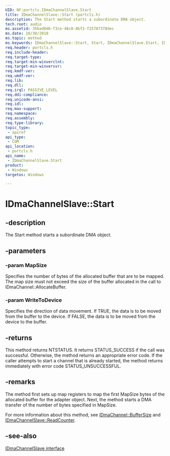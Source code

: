 ```yaml
---
UID: NF:portcls.IDmaChannelSlave.Start
title: IDmaChannelSlave::Start (portcls.h)
description: The Start method starts a subordinate DMA object.
tech.root: audio
ms.assetid: 35bad0d6-f3ce-48c8-8bf2-f25707378dec
ms.date: 10/30/2018
ms.topic: method
ms.keywords: IDmaChannelSlave::Start, Start, IDmaChannelSlave.Start, IDmaChannelSlave::Start, IDmaChannelSlave.Start
req.header: portcls.h
req.include-header:
req.target-type:
req.target-min-winverclnt:
req.target-min-winversvr:
req.kmdf-ver:
req.umdf-ver:
req.lib:
req.dll:
req.irql: PASSIVE_LEVEL
req.ddi-compliance:
req.unicode-ansi:
req.idl:
req.max-support:
req.namespace:
req.assembly:
req.type-library: 
topic_type: 
 - apiref
api_type: 
 - COM
api_location: 
 - portcls.h
api_name: 
 - IDmaChannelSlave.Start
product: 
 - Windows
targetos: Windows

---
```


# IDmaChannelSlave::Start


## -description

The Start method starts a subordinate DMA object.

## -parameters

### -param MapSize

Specifies the number of bytes of the allocated buffer that are to be mapped. The map size must not exceed the size of the buffer allocated in the call to IDmaChannel::AllocateBuffer.


### -param WriteToDevice

Specifies the direction of data movement. If TRUE, the data is to be moved from the buffer to the device. If FALSE, the data is to be moved from the device to the buffer.


## -returns
This method returns NTSTATUS. It returns STATUS_SUCCESS if the call was successful. Otherwise, the method returns an appropriate error code. If the caller attempts to start a channel that is already started, the method returns immediately with error code STATUS_UNSUCCESSFUL.

## -remarks
The method first sets up map registers to map the first MapSize bytes of the allocated buffer for the adapter object. Next, the method starts a DMA transfer of the number of bytes specified in MapSize.

For more information about this method, see [IDmaChannel::BufferSize](nf-portcls-idmachannel-buffersize.md) and [IDmaChannelSlave::ReadCounter](nf-portcls-idmachannelslave-readcounter.md).

## -see-also

[IDmaChannelSlave interface](nn-portcls-idmachannelslave.md)
